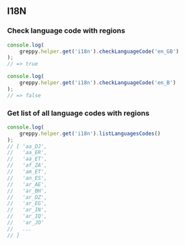 ## I18N

### Check language code with regions

```js
console.log(
    greppy.helper.get('i18n').checkLanguageCode('en_GB')
);
// => true
```

```js
console.log(
    greppy.helper.get('i18n').checkLanguageCode('en_B')
);
// => false
```

### Get list of all language codes with regions

```js
console.log(
    greppy.helper.get('i18n').listLanguagesCodes()
);
// [ 'aa_DJ',
//   'aa_ER',
//   'aa_ET',
//   'af_ZA',
//   'am_ET',
//   'an_ES',
//   'ar_AE',
//   'ar_BH',
//   'ar_DZ',
//   'ar_EG',
//   'ar_IN',
//   'ar_IQ',
//   'ar_JO'
//   ...
// ]
```

